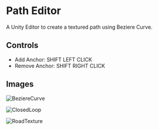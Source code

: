 # Path Editor
A Unity Editor to create a textured path using Beziere Curve.

## Controls
* Add Anchor: SHIFT LEFT CLICK
* Remove Anchor: SHIFT RIGHT CLICK

## Images
![BeziereCurve](https://user-images.githubusercontent.com/55596801/142262106-d4c08073-5476-4a63-943c-936ee1a57507.png)

![ClosedLoop](https://user-images.githubusercontent.com/55596801/142262111-308216fc-abde-4c52-9828-d53722e1f895.png)

![RoadTexture](https://user-images.githubusercontent.com/55596801/142262117-b861ec98-4ec4-422c-84e6-5204c2098153.png)
